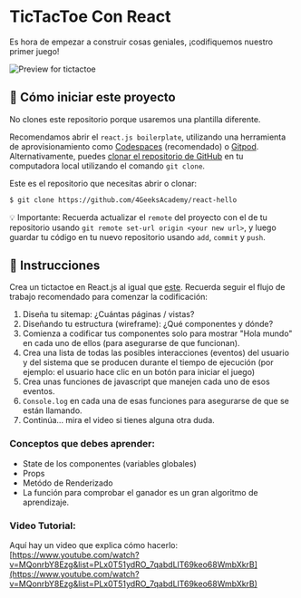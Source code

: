 <!--hide-->
# TicTacToe Con React
<!--endhide-->

Es hora de empezar a construir cosas geniales, ¡codifiquemos nuestro primer juego!

![Preview for tictactoe](https://github.com/breatheco-de/exercise-tictactoe-react/blob/master/preview.gif?raw=true)

<onlyfor saas="false" withBanner="false">
 
## 🌱  Cómo iniciar este proyecto

No clones este repositorio porque usaremos una plantilla diferente.  

Recomendamos abrir el `react.js boilerplate`, utilizando una herramienta de aprovisionamiento como [Codespaces](https://4geeks.com/lesson/what-is-github-codespaces) (recomendado) o [Gitpod](https://4geeks.com/lesson/how-to-use-gitpod). Alternativamente, puedes [clonar el repositorio de GitHub](https://4geeks.com/how-to/github-clone-repository) en tu computadora local utilizando el comando `git clone`.  

Este es el repositorio que necesitas abrir o clonar:  

```sh
$ git clone https://github.com/4GeeksAcademy/react-hello
```

💡 Importante: Recuerda actualizar el `remote` del proyecto con el de tu repositorio usando `git remote set-url origin <your new url>`, y luego guardar tu código en tu nuevo repositorio usando `add`, `commit` y `push`.

</onlyfor>

## 📝 Instrucciones

Crea un tictactoe en React.js al igual que [este](https://github.com/breatheco-de/exercise-tictactoe-react/blob/master/preview.gif?raw=true). Recuerda seguir el flujo de trabajo recomendado para comenzar la codificación:

1. Diseña tu sitemap: ¿Cuántas páginas / vistas?
2. Diseñando tu estructura (wireframe): ¿Qué componentes y dónde?
3. Comienza a codificar tus componentes solo para mostrar "Hola mundo" en cada uno de ellos (para asegurarse de que funcionan).
4. Crea una lista de todas las posibles interacciones (eventos) del usuario y del sistema que se producen durante el tiempo de ejecución (por ejemplo: el usuario hace clic en un botón para iniciar el juego)
6. Crea unas funciones de javascript que manejen cada uno de esos eventos.
7. `Console.log` en cada una de esas funciones para asegurarse de que se están llamando.
9. Continúa... mira el video si tienes alguna otra duda.

### Conceptos que debes aprender:

- State de los componentes (variables globales)
- Props
- Metódo de Renderizado
- La función para comprobar el ganador es un gran algoritmo de aprendizaje.

### Video Tutorial:

Aquí hay un video que explica cómo hacerlo: [https://www.youtube.com/watch?v=MQonrbY8Ezg&list=PLx0T51ydRO_7qabdLlT69keo68WmbXkrB](https://www.youtube.com/watch?v=MQonrbY8Ezg&list=PLx0T51ydRO_7qabdLlT69keo68WmbXkrB)

